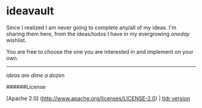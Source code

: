 ideavault
=========

Since I realized I am never going to complete any/all of my ideas. I'm sharing them here, from the ideas/todos 
I have in my evergrowing _oneday_ wishlist. 

You are free to choose the one you are interested in and implement on your own. 


---


_ideas are dime a dozen_


######License

[Apache 2.0] (http://www.apache.org/licenses/LICENSE-2.0) | [tldr version](http://www.tldrlegal.com/license/apache-license-2.0-%28apache-2.0%29)




